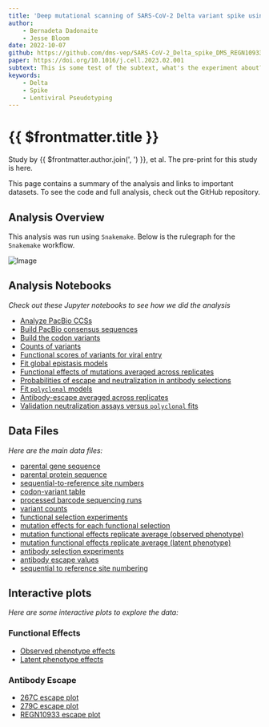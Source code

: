 ```yaml
---
title: 'Deep mutational scanning of SARS-CoV-2 Delta variant spike using a barcoded lentiviral platform'
author: 
    - Bernadeta Dadonaite
    - Jesse Bloom
date: 2022-10-07
github: https://github.com/dms-vep/SARS-CoV-2_Delta_spike_DMS_REGN10933
paper: https://doi.org/10.1016/j.cell.2023.02.001
subtext: This is some test of the subtext, what's the experiment about? Here's a short plain text introduction.
keywords:
    - Delta
    - Spike
    - Lentiviral Pseudotyping
---
```



# {{ $frontmatter.title }}

Study by {{ $frontmatter.author.join(', ') }}, et al. The pre-print for this study is <a v-bind:href="$frontmatter.paper">here</a>.

This page contains a summary of the analysis and links to important datasets. To see the code and full analysis, check out the <a v-bind:href="$frontmatter.github">GitHub repository</a>.

## Analysis Overview

This analysis was run using `Snakemake`. Below is the rulegraph for the `Snakemake` workflow.

![Image](https://dms-vep.github.io/SARS-CoV-2_Delta_spike_DMS_REGN10933/_images/rulegraph.svg)

## Analysis Notebooks

*Check out these Jupyter notebooks to see how we did the analysis*

- [Analyze PacBio CCSs]()
- [Build PacBio consensus sequences]()
- [Build the codon variants]()
- [Counts of variants]()
- [Functional scores of variants for viral entry]()
- [Fit global epistasis models]()
- [Functional effects of mutations averaged across replicates]()
- [Probabilities of escape and neutralization in antibody selections]()
- [Fit `polyclonal` models]()
- [Antibody-escape averaged across replicates]()
- [Validation neutralization assays versus `polyclonal` fits]()

## Data Files

*Here are the main data files:*

- [parental gene sequence]()
- [parental protein sequence]()
- [sequential-to-reference site numbers]()
- [codon-variant table]()
- [processed barcode sequencing runs]()
- [variant counts]()
- [functional selection experiments]()
- [mutation effects for each functional selection]()
- [mutation functional effects replicate average (observed phenotype)]()
- [mutation functional effects replicate average (latent phenotype)]()
- [antibody selection experiments]()
- [antibody escape values]()
- [sequential to reference site numbering]()

## Interactive plots

*Here are some interactive plots to explore the data:*

### Functional Effects

- [Observed phenotype effects]()
- [Latent phenotype effects]()

### Antibody Escape

- [267C escape plot]()
- [279C escape plot]()
- [REGN10933 escape plot]()

<Altair :spec-url="'https://dms-vep.github.io/SARS-CoV-2_Delta_spike_DMS_REGN10933/muteffects_latent_heatmap.html'"></Altair>
